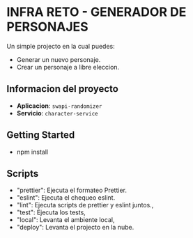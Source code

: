# INFRA RETO - GENERADOR DE PERSONAJES

Un simple projecto en la cual puedes:
  - Generar un nuevo personaje.
  - Crear un personaje a libre eleccion.

## Informacion del proyecto

- **Aplicacion**: `swapi-randomizer`
- **Servicio**: `character-service`

## Getting Started

- npm install

## Scripts

- "prettier": Ejecuta el formateo Prettier.
- "eslint": Ejecuta el chequeo eslint.
- "lint": Ejecuta scripts de prettier y eslint juntos.,
- "test": Ejecuta los tests,
- "local": Levanta el ambiente local,
- "deploy": Levanta el projecto en la nube.
